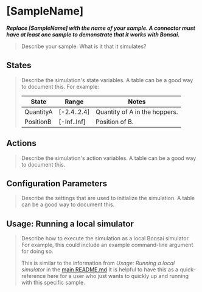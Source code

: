 # [SampleName]

***Replace [SampleName] with the name of your sample. A connector must have at least one sample to demonstrate that it works with Bonsai.***

> Describe your sample. What is it that it simulates?

## States

> Describe the simulation's state variables. A table can be a good way to document this. For example:
> 
> | State                    | Range         | Notes |
> | ------------------------ | ------------- | ----- |
> | QuantityA                | [-2.4..2.4]   | Quantity of A in the hoppers. |
> | PositionB                | [-Inf..Inf]   | Position of B. |

## Actions

> Describe the simulation's action variables. A table can be a good way to document this.

## Configuration Parameters

> Describe the settings that are used to initialize the simulation. A table can be a good way to document this.

## Usage: Running a local simulator

> Describe how to execute the simulation as a local Bonsai simulator. For example, this could include an example command-line argument for doing so.
>
> This is similar to the information from *Usage: Running a local simulator* in the [main README.md](../../README.md) It is helpful to have this as a quick-reference here for a user who just wants to quickly up and running with this specific sample.

